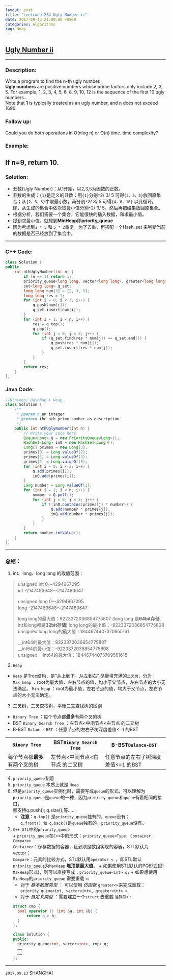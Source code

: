 ```yaml
---
layout: post
title: "Leetcode-264 Ugly Number ii"
date: 2017-09-13 21:00:00 +0800 
categories: Algorithms
tag: Heap
---
```


## [Ugly Number ii](https://leetcode.com/problems/ugly-number-ii/description/)

---

<!-- more -->

### Description:    
Write a program to find the n-th ugly number.     
**Ugly numbers** are positive numbers whose prime factors only include 2, 3, 5. 
For example, 1, 2, 3, 4, 5, 6, 8, 9, 10, 12 is the sequence of the first 10 ugly numbers..    
Note that **1** is typically treated as an ugly number, and n does not exceed 1690. 

### Follow up:    
Could you do both operations in O(nlog n) or O(n) time. time complexity?    

### Example:     
If n=9, return 10.
---
    
### Solution:    
- 丑数(Ugly Number)：从1开始，以2,3,5为因数的正数。    
- 丑数的生成：`{1}`是定义的丑数；用`{1}`分别`*`2/ 3/ 5 可得`{2，3，5}`放回原集合；从`{2，3，5}`中取最小数，再分别`*`2/ 3/ 5 可得`{4，6，10}` 以此循环。       
  即，从生成的集合中依次取最小值分别`*`2/ 3/ 5，然后再把结果放回原集合。
- 根据分析，我们需要一个集合，它能很快的插入数据，和求最小值。
- 提到求最小值，就想到**MinHeap**即**priority_queue**
- 因为考虑到`2 * 5` 和 `5 * 2`重复，为了去重，再搭配一个Hash_set 来判断当前的数据是否已经放到了集合中。 
---     
       
### C++ Code:     

```cpp
class Solution {
public:
    int nthUglyNumber(int n) {
        if (n == 1) return 1;
        priority_queue<long long, vector<long long>, greater<long long> > q;
        set<long long> q_set;
        long long num[3] = {2, 3, 5}; 
        long long res = 1;
        for (int i = 0; i < 3; i++) {
            q.push(num[i]);
            q_set.insert(num[i]);
        }
        for (int i = 1; i < n; i++) {
            res = q.top();
            q.pop();
            for (int j = 0; j < 3; j++) {
                if (q_set.find(res * num[j]) == q_set.end()) {
                    q.push(res * num[j]);
                    q_set.insert(res * num[j]);
                }
            }
        }
        return res;
    }
};

```

### Java Code:  

```java
//O(nlogn) HashMap + Heap
class Solution {
    /**
     * @param n an integer
     * @return the nth prime number as description.
     */
    public int nthUglyNumber(int n) {
        // Write your code here
        Queue<Long> Q = new PriorityQueue<Long>();
        HashSet<Long> inQ = new HashSet<Long>();
        Long[] primes = new Long[3];
        primes[0] = Long.valueOf(2);
        primes[1] = Long.valueOf(3);
        primes[2] = Long.valueOf(5);
        for (int i = 0; i < 3; i++) {
            Q.add(primes[i]);
            inQ.add(primes[i]);
        }
        Long number = Long.valueOf(1);
        for (int i = 1; i < n; i++) {
            number = Q.poll();
            for (int j = 0; j < 3; j++) {
                if (!inQ.contains(primes[j] * number)) {
                    Q.add(number * primes[j]);
                    inQ.add(number * primes[j]);
                }
            }
        }
        return number.intValue();
    }
};

```

---

### 总结：   
1. int、long、long long 的取值范围：     
>unsigned int   0～4294967295      
>         int   -2147483648～2147483647   
>
>unsigned long  0～4294967295   
>         long  -2147483648～2147483647 
>
>long long的最大值：9223372036854775807  (long long 是**64bit存储**, int和long都是**32bit存储**)
>long long的最小值：-9223372036854775808    
>unsigned long long的最大值：1844674407370955161    
>
>__int64的最大值：9223372036854775807   
>__int64的最小值：-9223372036854775808   
>unsigned __int64的最大值：18446744073709551615     

2. `Heap`
  +  `Heap` 是Tree结构，是“从上到下，从左到右” 尽量填充满的`二叉树`，分为：     
     `Max heap` ：root为最大值，左右节点的值，均小于父节点，左右节点的大小无法确定。
     `Min heap` ：root为最小值，左右节点的值，均大于父节点，左右节点的大小无法确定。

3. 二叉树，二叉查找树，平衡二叉查找树的区别     
  + `Binary Tree` ：每个节点都**最多**有两个叉的树    
  + BST `Binary Search Tree` ：左节点<中间节点<右节点 的二叉树    
  + B-BST `Balance-BST` ：任意节点的左右子树深度差值<=1 的BST    

| `Binary Tree` | BST`Binary Search Tree` | B-BST`Balance-BST` |
| ------------- | ----------------------- | ------------------ |
| 每个节点都**最多**有两个叉的树 | 左节点<中间节点<右节点 的二叉树| 任意节点的左右子树深度差值<=1 的BST |

4. `priority_queue`专题     
  1. `priority_queue` 本质上就是 `Heap`
  2. 但是`priority_queue`实例化时，需要写成`queue`的形式，可以理解为`priority_queue`是`queue`的一种，因为`priority_queue`和`queue`有着相同的接口，    
     都支持q.push(); q.size();等…… 
     + **注意：**`q.top()` 是`priority_queue`独有的，`queue`没有；      
                     `q.front() 和 q.back()`是`queue`独有的，`priority_queue`没有。      
  3. `C++ STL`中的`priority_queue`    
    + `priority_queue`在`C++`中的形式：`priority_queue<Type, Container, Compare>`     
       `Container`：保存数据的容器，且必须是数组实现的容器，STL默认为vector；    
       `Compare`：元素的比较方式，STL默认用`operator < `，即STL默认`priority_queue`为`MaxHeap` **堆顶是最大值**。
    + 如果使用STL默认的PQ形式(即`MaxHeap`形式)，则可以直接写成：`priority_queue<int> q;`
    + 如果想使用`MinHeap`的`priority_queue` 需要重载 `<`:
      + 对于 _基本数据类型_ ： 可以使用 _仿函数_ `greater<>`来完成重载：`priority_queue<int, vector<int>, greater<int> >`    
      + 对于 _自定义类型_ ：需要建立一个`struct` 去重载 `运算符<` :
      ```cpp
      struct cmp {
        bool operator () (int &a, int &b) {
            return a > b;
        }
      };

      class Solution {
      public: 
        priority_queue<int, vector<int>, cmp> q;
        ……
        ……
      };

---

`2017.09.13` SHANGHAI     
